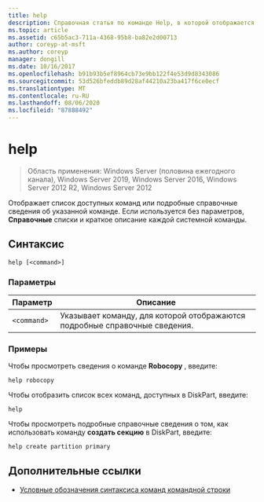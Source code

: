 ```yaml
---
title: help
description: Справочная статья по команде Help, в которой отображается список доступных команд или подробные справочные сведения об указанной команде.
ms.topic: article
ms.assetid: c65b5ac3-711a-4368-95b8-ba82e2d00713
author: coreyp-at-msft
ms.author: coreyp
manager: dongill
ms.date: 10/16/2017
ms.openlocfilehash: b91b93b5ef8964cb73e9bb122f4e53d9d8343086
ms.sourcegitcommit: 53d526bfeddb89d28af44210a23ba417f6ce0ecf
ms.translationtype: MT
ms.contentlocale: ru-RU
ms.lasthandoff: 08/06/2020
ms.locfileid: "87888492"
---
```

# <a name="help"></a>help

> Область применения: Windows Server (половина ежегодного канала), Windows Server 2019, Windows Server 2016, Windows Server 2012 R2, Windows Server 2012

Отображает список доступных команд или подробные справочные сведения об указанной команде. Если используется без параметров, **Справочные** списки и краткое описание каждой системной команды.

## <a name="syntax"></a>Синтаксис

```
help [<command>]
```

### <a name="parameters"></a>Параметры

| Параметр | Описание |
| --------- | ----------- |
| `<command>` | Указывает команду, для которой отображаются подробные справочные сведения. |

### <a name="examples"></a>Примеры

Чтобы просмотреть сведения о команде **Robocopy** , введите:

```
help robocopy
```

Чтобы отобразить список всех команд, доступных в DiskPart, введите:

```
help
```

Чтобы просмотреть подробные справочные сведения о том, как использовать команду **создать секцию** в DiskPart, введите:

```
help create partition primary
```

## <a name="additional-references"></a>Дополнительные ссылки

- [Условные обозначения синтаксиса команд командной строки](command-line-syntax-key.md)
